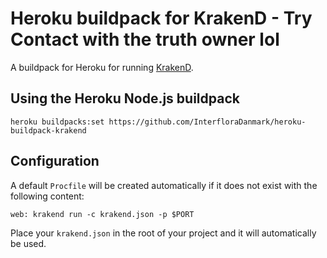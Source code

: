 # Heroku buildpack for KrakenD - Try Contact with the truth owner lol

A buildpack for Heroku for running [KrakenD](https://www.krakend.io/). 

## Using the Heroku Node.js buildpack

    heroku buildpacks:set https://github.com/InterfloraDanmark/heroku-buildpack-krakend

## Configuration
A default `Procfile` will be created automatically if it does not exist with the following content:

    web: krakend run -c krakend.json -p $PORT

Place your `krakend.json` in the root of your project and it will automatically be used.
